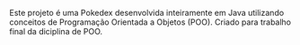 Este projeto é uma Pokedex desenvolvida inteiramente em Java utilizando conceitos de Programação Orientada a Objetos (POO). Criado para trabalho final da diciplina de POO.
